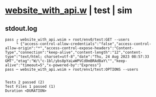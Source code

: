 # [website_with_api.w](../../../../../examples/tests/valid/website_with_api.w) | test | sim

## stdout.log
```log
pass ┌ website_with_api.wsim » root/env0/test:GET --users    
     └ {"access-control-allow-credentials":"false","access-control-allow-origin":"*","access-control-expose-headers":"Content-Type","connection":"keep-alive","content-length":"12","content-type":"text/html; charset=utf-8","date":"Thu, 24 Aug 2023 08:57:33 GMT","etag":"W/\"c-1bl/ybs8pYaLwWPVCd0mBRAdBaY\"","keep-alive":"timeout=5","x-powered-by":"Express"}
pass ─ website_with_api.wsim » root/env1/test:OPTIONS --users
 
 
Tests 2 passed (2)
Test Files 1 passed (1)
Duration <DURATION>
```

